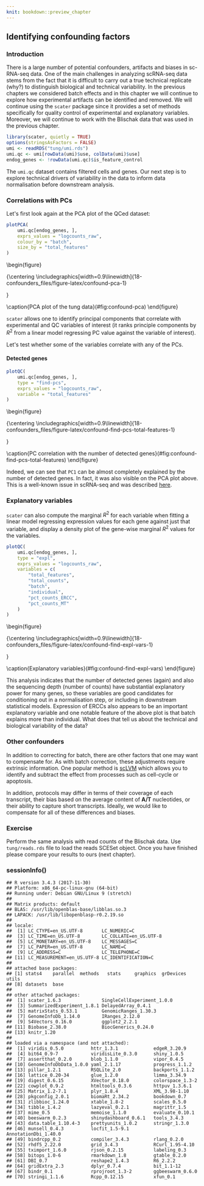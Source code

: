 ```yaml
---
knit: bookdown::preview_chapter
---
```


## Identifying confounding factors

### Introduction

There is a large number of potential confounders, artifacts and biases in sc-RNA-seq data. One of the main challenges in analyzing scRNA-seq data stems from the fact that it is difficult to carry out a true technical replicate (why?) to distinguish biological and technical variability. In the previous chapters we considered batch effects and in this chapter we will continue to explore how experimental artifacts can be identified and removed. We will continue using the `scater` package since it provides a set of methods specifically for quality control of experimental and explanatory variables. Moreover, we will continue to work with the Blischak data that was used in the previous chapter.




```r
library(scater, quietly = TRUE)
options(stringsAsFactors = FALSE)
umi <- readRDS("tung/umi.rds")
umi.qc <- umi[rowData(umi)$use, colData(umi)$use]
endog_genes <- !rowData(umi.qc)$is_feature_control
```

The `umi.qc` dataset contains filtered cells and genes. Our next step is to explore technical drivers of variability in the data to inform data normalisation before downstream analysis.

### Correlations with PCs

Let's first look again at the PCA plot of the QCed dataset:

```r
plotPCA(
    umi.qc[endog_genes, ],
    exprs_values = "logcounts_raw",
    colour_by = "batch",
    size_by = "total_features"
)
```

\begin{figure}

{\centering \includegraphics[width=0.9\linewidth]{18-confounders_files/figure-latex/confound-pca-1} 

}

\caption{PCA plot of the tung data}(\#fig:confound-pca)
\end{figure}

`scater` allows one to identify principal components that correlate with experimental and QC variables of interest (it ranks principle components by $R^2$ from a linear model regressing PC value against the variable of interest).

Let's test whether some of the variables correlate with any of the PCs.

#### Detected genes


```r
plotQC(
    umi.qc[endog_genes, ],
    type = "find-pcs",
    exprs_values = "logcounts_raw",
    variable = "total_features"
)
```

\begin{figure}

{\centering \includegraphics[width=0.9\linewidth]{18-confounders_files/figure-latex/confound-find-pcs-total-features-1} 

}

\caption{PC correlation with the number of detected genes}(\#fig:confound-find-pcs-total-features)
\end{figure}

Indeed, we can see that `PC1` can be almost completely explained by the number of detected genes. In fact, it was also visible on the PCA plot above. This is a well-known issue in scRNA-seq and was described [here](http://biorxiv.org/content/early/2015/12/27/025528).

### Explanatory variables

`scater` can also compute the marginal $R^2$ for each variable when fitting a linear model regressing expression values for each gene against just that variable, and display a density plot of the gene-wise marginal $R^2$ values for the variables.


```r
plotQC(
    umi.qc[endog_genes, ],
    type = "expl",
    exprs_values = "logcounts_raw",
    variables = c(
        "total_features",
        "total_counts",
        "batch",
        "individual",
        "pct_counts_ERCC",
        "pct_counts_MT"
    )
)
```

\begin{figure}

{\centering \includegraphics[width=0.9\linewidth]{18-confounders_files/figure-latex/confound-find-expl-vars-1} 

}

\caption{Explanatory variables}(\#fig:confound-find-expl-vars)
\end{figure}

This analysis indicates that the number of detected genes (again) and also the sequencing depth (number of counts) have substantial explanatory power for many genes, so these variables are good candidates for conditioning out in a normalisation step, or including in downstream statistical models. Expression of ERCCs also appears to be an important explanatory variable and one notable feature of the above plot is that batch explains more than individual. What does that tell us about the technical and biological variability of the data?

### Other confounders

In addition to correcting for batch, there are other factors that one
may want to compensate for. As with batch correction, these
adjustments require extrinsic information. One popular method is
[scLVM](https://github.com/PMBio/scLVM) which allows you to identify
and subtract the effect from processes such as cell-cycle or
apoptosis.

In addition, protocols may differ in terms of their coverage of each transcript, 
their bias based on the average content of __A/T__ nucleotides, or their ability to capture short transcripts.
Ideally, we would like to compensate for all of these differences and biases.

### Exercise

Perform the same analysis with read counts of the Blischak data. Use `tung/reads.rds` file to load the reads SCESet object. Once you have finished please compare your results to ours (next chapter).

### sessionInfo()


```
## R version 3.4.3 (2017-11-30)
## Platform: x86_64-pc-linux-gnu (64-bit)
## Running under: Debian GNU/Linux 9 (stretch)
## 
## Matrix products: default
## BLAS: /usr/lib/openblas-base/libblas.so.3
## LAPACK: /usr/lib/libopenblasp-r0.2.19.so
## 
## locale:
##  [1] LC_CTYPE=en_US.UTF-8       LC_NUMERIC=C              
##  [3] LC_TIME=en_US.UTF-8        LC_COLLATE=en_US.UTF-8    
##  [5] LC_MONETARY=en_US.UTF-8    LC_MESSAGES=C             
##  [7] LC_PAPER=en_US.UTF-8       LC_NAME=C                 
##  [9] LC_ADDRESS=C               LC_TELEPHONE=C            
## [11] LC_MEASUREMENT=en_US.UTF-8 LC_IDENTIFICATION=C       
## 
## attached base packages:
## [1] stats4    parallel  methods   stats     graphics  grDevices utils    
## [8] datasets  base     
## 
## other attached packages:
##  [1] scater_1.6.3               SingleCellExperiment_1.0.0
##  [3] SummarizedExperiment_1.8.1 DelayedArray_0.4.1        
##  [5] matrixStats_0.53.1         GenomicRanges_1.30.3      
##  [7] GenomeInfoDb_1.14.0        IRanges_2.12.0            
##  [9] S4Vectors_0.16.0           ggplot2_2.2.1             
## [11] Biobase_2.38.0             BiocGenerics_0.24.0       
## [13] knitr_1.20                
## 
## loaded via a namespace (and not attached):
##  [1] viridis_0.5.0          httr_1.3.1             edgeR_3.20.9          
##  [4] bit64_0.9-7            viridisLite_0.3.0      shiny_1.0.5           
##  [7] assertthat_0.2.0       blob_1.1.0             vipor_0.4.5           
## [10] GenomeInfoDbData_1.0.0 yaml_2.1.17            progress_1.1.2        
## [13] pillar_1.2.1           RSQLite_2.0            backports_1.1.2       
## [16] lattice_0.20-34        glue_1.2.0             limma_3.34.9          
## [19] digest_0.6.15          XVector_0.18.0         colorspace_1.3-2      
## [22] cowplot_0.9.2          htmltools_0.3.6        httpuv_1.3.6.1        
## [25] Matrix_1.2-7.1         plyr_1.8.4             XML_3.98-1.10         
## [28] pkgconfig_2.0.1        biomaRt_2.34.2         bookdown_0.7          
## [31] zlibbioc_1.24.0        xtable_1.8-2           scales_0.5.0          
## [34] tibble_1.4.2           lazyeval_0.2.1         magrittr_1.5          
## [37] mime_0.5               memoise_1.1.0          evaluate_0.10.1       
## [40] beeswarm_0.2.3         shinydashboard_0.6.1   tools_3.4.3           
## [43] data.table_1.10.4-3    prettyunits_1.0.2      stringr_1.3.0         
## [46] munsell_0.4.3          locfit_1.5-9.1         AnnotationDbi_1.40.0  
## [49] bindrcpp_0.2           compiler_3.4.3         rlang_0.2.0           
## [52] rhdf5_2.22.0           grid_3.4.3             RCurl_1.95-4.10       
## [55] tximport_1.6.0         rjson_0.2.15           labeling_0.3          
## [58] bitops_1.0-6           rmarkdown_1.8          gtable_0.2.0          
## [61] DBI_0.7                reshape2_1.4.3         R6_2.2.2              
## [64] gridExtra_2.3          dplyr_0.7.4            bit_1.1-12            
## [67] bindr_0.1              rprojroot_1.3-2        ggbeeswarm_0.6.0      
## [70] stringi_1.1.6          Rcpp_0.12.15           xfun_0.1
```
